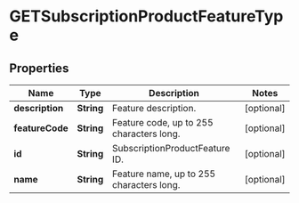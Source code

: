 
# GETSubscriptionProductFeatureType

## Properties
Name | Type | Description | Notes
------------ | ------------- | ------------- | -------------
**description** | **String** | Feature description.  |  [optional]
**featureCode** | **String** | Feature code, up to 255 characters long.  |  [optional]
**id** | **String** | SubscriptionProductFeature ID.  |  [optional]
**name** | **String** | Feature name, up to 255 characters long.  |  [optional]



